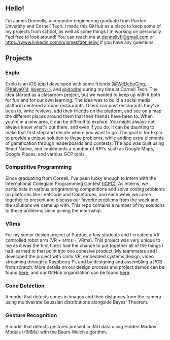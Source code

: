## Hello!
I'm James Donnelly, a computer engineering graduate from Purdue Unversity and Cornell Tech.
I made this GitHub as a place to keep some of my projects from school, as well as some things I'm working on personally.
Feel free to look around! You can reach me at donnellyfj@gmail.com or https://www.linkedin.com/in/jamesfdonnelly/ if you have any questions.

## Projects
### Explo
Explo is an iOS app I developed with some friends ([@WeDebuGing](https://github.com/WeDebuGing), [@Kalva014](https://github.com/Kalva014), [@jenny-ll](https://github.com/jenny-ll), and [@idodra](https://github.com/idodra)) during my time at Cornell Tech. The idea started as a classroom project, but we wanted to keep up with it both for fun and for our own learning. The idea was to build a social media platform centered around restaurants. Users can post restaurants they've been to, write reviews, add their friends on the platform, and see on a map the different places around them that their friends have been to. When you're in a new area, it can be difficult to explore. You might always not always know what's out there, and even if you do, it can be daunting to make that first step and decide where you want to go. The goal is for Explo to provide a unique solution to these problems, while adding extra elements of gamification through leaderboards and contests. The app was built using React Native, and implements a number of API's such as Google Maps, Google Places, and various GCP tools.

### Competitive Programming
Since graduating from Cornell, I've been lucky enough to intern with the International Collegiate Programming Contest [(ICPC)](https://icpc.global/). As interns, we participate in various programming competitions and solve coding problems on platforms like LeetCode and Codeforces, and each week we come together to present and discuss our favorite problems from the week and the solutions we came up with. This repo contains a number of my solutions to these problems since joining the internship.

### VRms
For my senior design project at Purdue, a few students and I created a VR controlled robot arm (VR + arms = VRms). This project was very unique to me as it was the first time I had the chance to put together all of the things I had learned to that point into one cohesive product. My teammates and I developed the project with Unity VR, embedded systems design, video streaming through a Raspberry Pi, and by designing and assembling a PCB from scratch. More details on our design process and project demos can be found [here](https://477-vrms.github.io/vrm-website/), and our GitHub organization can be found [here](https://github.com/477-vrms).

### Cone Detection
A model that detects cones in images and their distances from the camera using multivairate Gaussian distributions alongside Bayes' Theorem.

### Gesture Recognition
A model that detects gestures present in IMU data using Hidden Markov Models (HMMs) with the Baum-Welch algorithm.

